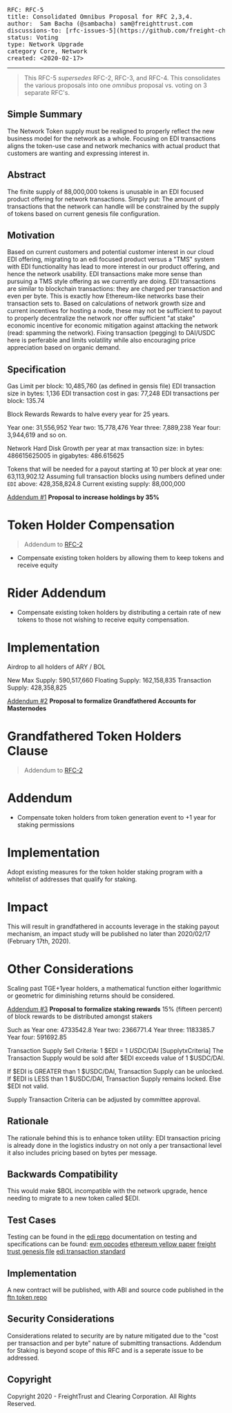 <pre>
RFC: RFC-5
title: Consolidated Omnibus Proposal for RFC 2,3,4.
author:  Sam Bacha (@sambacha) sam@freighttrust.com
discussions-to: [rfc-issues-5](https://github.com/freight-chain/rfc/issues/5)
status: Voting
type: Network Upgrade
category Core, Network
created: <2020-02-17>
</pre>

---

> This RFC-5 _supersedes_ RFC-2, RFC-3, and RFC-4. This consolidates the various proposals into one _omnibus_ proposal vs. voting on 3 separate RFC's.

## Simple Summary

<!--"If you can't explain it simply, you don't understand it well enough." Provide a simplified and layman-accessible explanation of the RFC.-->

The Network Token supply must be realigned to properly reflect the new business model for the network as a whole. Focusing on EDI transactions aligns the token-use case and network mechanics with actual product that customers are wanting and expressing interest in.

## Abstract

The finite supply of 88,000,000 tokens is unusable in an EDI focused product offering for network transactions. Simply put: The amount of transactions that the network can handle will be constrained by the supply of tokens based on current genesis file configuration.

## Motivation

Based on current customers and potential customer interest in our cloud EDI offering, migrating to an edi focused product versus a "TMS" system with EDI functionality has lead to more interest in our product offering, and hence the network usability. EDI transactions make more sense than pursuing a TMS style offering as we currently are doing. EDI transactions are similar to blockchain transactions: they are charged per transaction and even per byte. This is exactly how Ethereum-like networks base their transaction sets to. Based on calculations of network growth size and current incentives for hosting a node, these may not be sufficient to payout to properly decentralize the network nor offer sufficient "at stake" economic incentive for economic mitigation against attacking the network (read: spamming the network). Fixing transaction (pegging) to DAI/USDC here is perferable and limits volatility while also encouraging price appreciation based on organic demand.

## Specification

Gas Limit per block: 10,485,760 (as defined in gensis file)
EDI transaction size in bytes: 1,136
EDI transaction cost in gas: 77,248
EDI transactions per block: 135.74

Block Rewards
Rewards to halve every year for 25 years.

Year one: 31,556,952
Year two: 15,778,476
Year three: 7,889,238
Year four: 3,944,619
and so on.

Network Hard Disk Growth per year at max transaction size:
in bytes: 486615625005
in gigabytes: 486.615625

Tokens that will be needed for a payout starting at 10 per block at year one: 63,113,902.12
Assuming full transaction blocks using numbers defined under `EDI` above: 428,358,824.8
Current existing supply: 88,000,000

[Addendum #1](https://github.com/freight-chain/rfc/issues/2)
**Proposal to increase holdings by 35%**

# Token Holder Compensation

> Addendum to [RFC-2](https://github.com/freight-chain/rfc/blob/master/rfcs/proposals/RFC-2-Network-Realignment.md)

- Compensate existing token holders by allowing them to keep tokens and receive equity

# Rider Addendum

- Compensate existing token holders by distributing a certain rate of new tokens to those not wishing to receive equity compensation.

# Implementation

Airdrop to all holders of ARY / BOL

New Max Supply: 590,517,660
Floating Supply: 162,158,835
Transaction Supply: 428,358,825

[Addendum #2](https://github.com/freight-chain/rfc/issues/2)
**Proposal to formalize Grandfathered Accounts for Masternodes**

# Grandfathered Token Holders Clause

> Addendum to [RFC-2](https://github.com/freight-chain/rfc/blob/master/rfcs/proposals/RFC-2-Network-Realignment.md)

# Addendum

- Compensate token holders from token generation event to +1 year for staking permissions

# Implementation

Adopt existing measures for the token holder staking program with a whitelist of addresses that qualify for staking.

# Impact

This will result in grandfathered in accounts leverage in the staking payout mechanism, an impact study will be published no later than 2020/02/17 (February 17th, 2020).

# Other Considerations

Scaling past TGE+1year holders, a mathematical function either logarithmic or geometric for diminishing returns should be considered.

[Addendum #3](#)
**Proposal to formalize staking rewards**
15% (fifteen percent) of block rewards to be distributed amongst stakers

Such as
Year one: 4733542.8
Year two: 2366771.4
Year three: 1183385.7
Year four: 591692.85

Transaction Supply Sell Criteria: 1 $EDI = 1 $USDC/$DAI [SupplytxCriteria]
The Transaction Supply would be sold after $EDI exceeds value of 1 \$USDC/DAI.

If $EDI is GREATER than 1 $USDC/DAI, Transaction Supply can be unlocked.
If $EDI is LESS than 1 $USDC/DAI, Transaction Supply remains locked.
Else \$EDI not valid.

Supply Transaction Criteria can be adjusted by committee approval.

## Rationale

The rationale behind this is to enhance token utility: EDI transaction pricing is already done in the logistics industry on not only a per transactional level it also includes pricing based on bytes per message.

## Backwards Compatibility

<!--All RFCs that introduce backwards incompatibilities must include a section describing these incompatibilities and their severity. The RFC must explain how the author proposes to deal with these incompatibilities. RFC submissions without a sufficient backwards compatibility treatise may be rejected outright.-->

This would make $BOL incompatible with the network upgrade, hence needing to migrate to a new token called $EDI.

## Test Cases

<!--Test cases for an implementation are mandatory for RFCs that are affecting consensus changes. Other RFCs can choose to include links to test cases if applicable.-->

Testing can be found in the [edi repo](https://github.com/freight-chain/edi/testing)
documentation on testing and specifications can be found:
[evm opcodes](https://github.com/nsward/evm-opcodes)
[ethereum yellow paper](http://gavwood.com/paper.pdf)
[freight trust genesis file](https://github.com/freight-chain/node/blob/master/genesis.json)
[edi transaction standard](https://gist.github.com/sambacha/3bccb5af0dc834254df0935ba9cedb9c)

## Implementation

A new contract will be published, with ABI and source code published in the [ftn token repo](https://github.com/freight-chain/network-token)

## Security Considerations

Considerations related to security are by nature mitigated due to the "cost per transaction and per byte" nature of submitting transactions. Addendum for Staking is beyond scope of this RFC and is a seperate issue to be addressed.

## Copyright

Copyright 2020 - FreightTrust and Clearing Corporation. All Rights Reserved.
